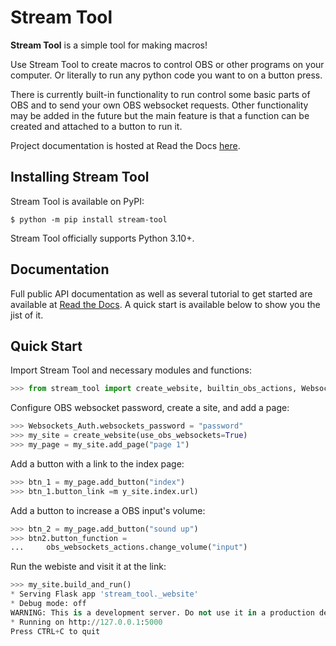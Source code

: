 # Stream Tool
**Stream Tool** is a simple tool for making macros!

Use Stream Tool to create macros to control OBS or other programs on your computer. Or literally to run any python code you want to on a button press.

There is currently built-in functionality to run control some basic parts of OBS and to send your own OBS websocket requests. Other functionality may be added in the future but the main feature is that a function can be created and attached to a button to run it.

Project documentation is hosted at Read the Docs [here](https://stream-tool.readthedocs.io).


## Installing Stream Tool

Stream Tool is available on PyPI:

```console
$ python -m pip install stream-tool
```

Stream Tool officially supports Python 3.10+.

## Documentation

Full public API documentation as well as several tutorial to get started are available at [Read the Docs](https://stream-tool.readthedocs.io). A quick start is available below to show you the jist of it.

## Quick Start

Import Stream Tool and necessary modules and functions:

```python
>>> from stream_tool import create_website, builtin_obs_actions, Websockets_Auth
```

Configure OBS websocket password, create a site, and add a page:

```python
>>> Websockets_Auth.websockets_password = "password"
>>> my_site = create_website(use_obs_websockets=True)
>>> my_page = my_site.add_page("page 1")
```

Add a button with a link to the index page:

```python
>>> btn_1 = my_page.add_button("index")
>>> btn_1.button_link =m y_site.index.url)
```

Add a button to increase a OBS input's volume: 

```python
>>> btn_2 = my_page.add_button("sound up")
>>> btn2.button_function = 
...     obs_websockets_actions.change_volume("input")
```

Run the webiste and visit it at the link:

```python
>>> my_site.build_and_run()
* Serving Flask app 'stream_tool._website'
* Debug mode: off
WARNING: This is a development server. Do not use it in a production deployment. Use a production WSGI server instead.
* Running on http://127.0.0.1:5000
Press CTRL+C to quit
```
